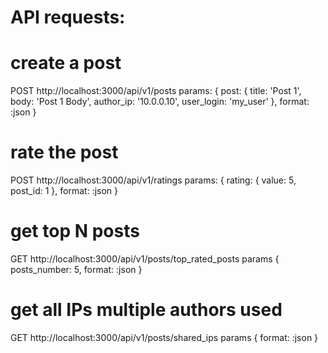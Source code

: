 # API requests:

# create a post
POST http://localhost:3000/api/v1/posts params: { post: { title: 'Post 1', body: 'Post 1 Body', author_ip: '10.0.0.10', user_login: 'my_user' }, format: :json }

# rate the post
POST http://localhost:3000/api/v1/ratings params: { rating: { value: 5, post_id: 1 }, format: :json }

# get top N posts
GET http://localhost:3000/api/v1/posts/top_rated_posts params { posts_number: 5, format: :json }

# get all IPs multiple authors used
GET http://localhost:3000/api/v1/posts/shared_ips params { format: :json }
